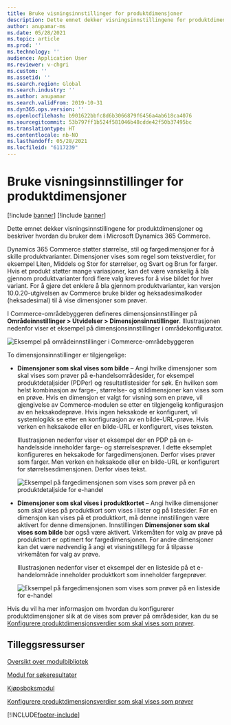 ```yaml
---
title: Bruke visningsinnstillinger for produktdimensjoner
description: Dette emnet dekker visningsinnstillingene for produktdimensjoner og beskriver hvordan du bruker dem i Microsoft Dynamics 365 Commerce.
author: anupamar-ms
ms.date: 05/28/2021
ms.topic: article
ms.prod: ''
ms.technology: ''
audience: Application User
ms.reviewer: v-chgri
ms.custom: ''
ms.assetid: ''
ms.search.region: Global
ms.search.industry: ''
ms.author: anupamar
ms.search.validFrom: 2019-10-31
ms.dyn365.ops.version: ''
ms.openlocfilehash: b901622bbfc8d6b3066879f6456a4ab618ca4076
ms.sourcegitcommit: 53b797ff1b524f581046b48cdde42f50b37495bc
ms.translationtype: HT
ms.contentlocale: nb-NO
ms.lasthandoff: 05/28/2021
ms.locfileid: "6117239"
---
```

# <a name="apply-display-settings-for-product-dimensions"></a>Bruke visningsinnstillinger for produktdimensjoner

[!include [banner](includes/banner.md)]
[!include [banner](includes/preview-banner.md)]

Dette emnet dekker visningsinnstillingene for produktdimensjoner og beskriver hvordan du bruker dem i Microsoft Dynamics 365 Commerce.

Dynamics 365 Commerce støtter størrelse, stil og fargedimensjoner for å skille produktvarianter. Dimensjoner vises som regel som tekstverdier, for eksempel Liten, Middels og Stor for størrelser, og Svart og Brun for farger. Hvis et produkt støtter mange variasjoner, kan det være vanskelig å bla gjennom produktvarianter fordi flere valg kreves for å vise bildet for hver variant. For å gjøre det enklere å bla gjennom produktvarianter, kan versjon 10.0.20-utgivelsen av Commerce bruke bilder og heksadesimalkoder (heksadesimal) til å vise dimensjoner som prøver.

I Commerce-områdebyggeren defineres dimensjonsinnstillinger på **Områdeinnstillinger \> Utvidelser \> Dimensjonsinnstillinger**. Illustrasjonen nedenfor viser et eksempel på dimensjonsinnstillinger i områdekonfigurator.

![Eksempel på områdeinnstillinger i Commerce-områdebyggeren](./dev-itpro/media/swatch_site_settings.PNG)

To dimensjonsinnstillinger er tilgjengelige:

- **Dimensjoner som skal vises som bilde** – Angi hvilke dimensjoner som skal vises som prøver på e-handelsområdesider, for eksempel produktdetaljsider (PDPer) og resultatlistesider for søk. En hvilken som helst kombinasjon av farge-, størrelse- og stildimensjoner kan vises som en prøve. Hvis en dimensjon er valgt for visning som en prøve, vil gjengivelse av Commerce-modulen se etter en tilgjengelig konfigurasjon av en heksakodeprøve. Hvis ingen heksakode er konfigurert, vil systemlogikk se etter en konfigurasjon av en bilde-URL-prøve. Hvis verken en heksakode eller en bilde-URL er konfigurert, vises teksten.

    Illustrasjonen nedenfor viser et eksempel der en PDP på en e-handelsside inneholder farge- og størrelsesprøver. I dette eksemplet konfigureres en heksakode for fargedimensjonen. Derfor vises prøver som farger. Men verken en heksakode eller en bilde-URL er konfigurert for størrelsesdimensjonen. Derfor vises tekst.

    ![Eksempel på fargedimensjonen som vises som prøver på en produktdetaljside for e-handel](./dev-itpro/media/swatch_pdp.png)

- **Dimensjoner som skal vises i produktkortet** – Angi hvilke dimensjoner som skal vises på produktkort som vises i lister og på listesider. Før en dimensjon kan vises på et produktkort, må denne innstillingen være aktivert for denne dimensjonen. Innstillingen **Dimensjoner som skal vises som bilde** bør også være aktivert. Virkemåten for valg av prøve på produktkort er optimert for fargedimensjonen. For andre dimensjoner kan det være nødvendig å angi et visningstillegg for å tilpasse virkemåten for valg av prøve.

    Illustrasjonen nedenfor viser et eksempel der en listeside på et e-handelområde inneholder produktkort som inneholder fargeprøver.

    ![Eksempel på fargedimensjonen som vises som prøver på en listeside for e-handel](./dev-itpro/media/swatch_searchresults.PNG)

Hvis du vil ha mer informasjon om hvordan du konfigurerer produktdimensjoner slik at de vises som prøver på områdesider, kan du se [Konfigurere produktdimensjonsverdier som skal vises som prøver](./dev-itpro/dimensions-swatch.md).

## <a name="additional-resources"></a>Tilleggsressurser

[Oversikt over modulbibliotek](starter-kit-overview.md)

[Modul for søkeresultater](search-result-module.md)

[Kjøpsboksmodul](add-buy-box.md)

[Konfigurere produktdimensjonsverdier som skal vises som prøver](./dev-itpro/dimensions-swatch.md)

[!INCLUDE[footer-include](../includes/footer-banner.md)]
